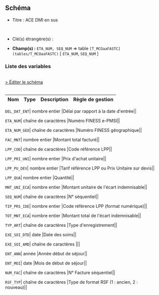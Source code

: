 ## Schéma


- Titre : ACE DMI en sus
<br />



- Clé(s) étrangère(s) : <br />

- **Champ(s) :** `ETA_NUM, SEQ_NUM`
  => table `[T_MCOaaFASTC](tables/T_MCOaaFASTC)` [ `ETA_NUM`, `SEQ_NUM` ]<br />

 
### Liste des variables
<br />
<div>
    <a href="https://gitlab.com/healthdatahub/applications-du-hdh/schema-snds/-/tree/master/schemas/T_MCOaaFPSTC/T_MCOaaFPSTC.json"
       target="_blank" rel="noopener noreferrer">> Éditer le schéma</a>
</div>
<br />

Nom | Type | Description | Règle de gestion
-|-|-|-



`DEL_DAT_ENT`| nombre entier |Délai par rapport à la date d'entrée||

`ETA_NUM`| chaîne de caractères |Numéro FINESS e-PMSI||

`ETA_NUM_GEO`| chaîne de caractères |Numéro FINESS géographique||

`FAC_MNT`| nombre entier |Montant total facturé||

`LPP_COD`| chaîne de caractères |Code référence LPP||

`LPP_PRI_UNI`| nombre entier |Prix d'achat unitaire||

`LPP_PU_DEV`| nombre entier |Tarif référence LPP ou Prix Unitaire sur devis||

`LPP_QUA`| nombre entier |Quantité||

`MNT_UNI_ECA`| nombre entier |Montant unitaire de l'écart indemnisable||

`SEQ_NUM`| chaîne de caractères |N° séquentiel||

`TIP_PRS_IDE`| nombre entier |Code référence LPP (format numérique)||

`TOT_MNT_ECA`| nombre entier |Montant total de l'écart indemnisable||

`TYP_ART`| chaîne de caractères |Type d'enregistrement||

`EXE_SOI_DTD`| date |Date des soins||

`EXE_SOI_AMD`| chaîne de caractères |||

`ENT_ANN`| année |Année début de séjour||

`ENT_MOI`| date |Mois de début de séjour||

`NUM_FAC`| chaîne de caractères |N° Facture séquentiel||

`RSF_TYP`| chaîne de caractères |Type de format RSF (1 : ancien, 2 : nouveau)||
